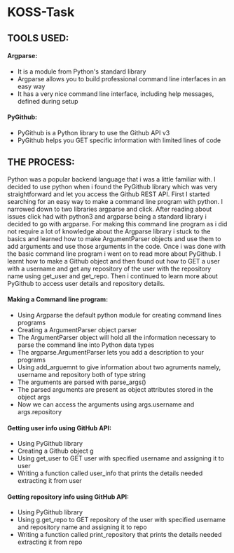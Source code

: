 # KOSS-Task

## TOOLS USED:


#### Argparse:

- It is a module from Python's standard library
- Argparse allows you to build professional command line interfaces in an easy way
- It has a very nice command line interface, including help messages, defined during setup 

#### PyGithub:

- PyGithub is a Python library to use the Github API v3
- PyGithub helps you GET specific information with limited lines of code

## THE PROCESS:

Python was a popular backend language that i was a little familiar with. I decided to use python when i found the PyGithub library which was very straightforward and let you access the Github REST API.
First I started searching for an easy way to make a command line program with python. I narrowed down to two libraries argparse and click. After reading about issues click had with python3 and argparse being a standard library i decided to go with argparse.
For making this command line program as i did not require a lot of knowledge about the Argparse library i stuck to the basics and learned how to make ArgumentParser objects and use them to add arguments and use those arguments in the code.
Once i was done with the basic command line program i went on to read more about PyGithub. I learnt how to make a Github object and then found out how to GET a user with a username and get any repository of the user with the repository name using get_user and get_repo. Then i continued to learn more about PyGithub to access user details and repository details.

#### Making a Command line program:

- Using Argparse the default python module  for creating command lines programs
- Creating a ArgumentParser object parser
- The ArgumentParser object will hold all the information necessary to parse the command line into Python data types
- The argparse.ArgumentParser lets you add a description to your programs
- Using add_arguemnt to give information about two agruments namely, username and repository both of type string
- The arguments are parsed with parse_args()
- The parsed arguments are present as object attributes stored in the object args
- Now we can access the arguments using args.username and args.repository

#### Getting user info using GitHub API:

- Using PyGithub library
- Creating a Github object g
- Using get_user to GET user with specified username and assigning it to user
- Writing a function called user_info that prints the details needed extracting it from user

#### Getting repository info using GitHub API:

- Using PyGithub library
- Using g.get_repo to GET repository of the user with specified username and repository name and assigning it to repo
- Writing a function called print_repository that prints the details needed extracting it from repo
